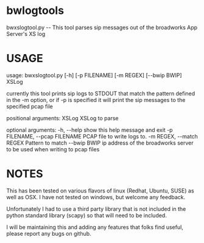 bwlogtools
==========

bwxslogtool.py -- This tool parses sip messages out of the broadworks App Server's XS log

USAGE
=====

usage: bwxslogtool.py [-h] [-p FILENAME] [-m REGEX] [--bwip BWIP] XSLog

currently this tool prints sip logs to STDOUT that match the
pattern defined in the -m option, or if -p is specified it will print the sip
messages to the specified pcap file

positional arguments:
  XSLog                 XSLog to parse

optional arguments:
  -h, --help            show this help message and exit
  -p FILENAME, --pcap FILENAME
                        PCAP file to write logs to.
  -m REGEX, --match REGEX
                        Pattern to match
  --bwip BWIP           ip address of the broadworks server to be used when
                        writing to pcap files



NOTES
=====

This has been tested on various flavors of linux (Redhat, Ubuntu, SUSE) as well as OSX.  I have not tested on windows, but welcome any feedback.

Unfortunately I had to use a third party library that is not included in the python standard library (scapy) so that will need to be included.

I will be maintaining this and adding any features that folks find useful, please report any bugs on github. 
